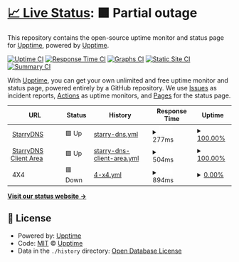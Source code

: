 # [📈 Live Status](https://upptime.github.io/upptime): <!--live status--> **🟧 Partial outage**

This repository contains the open-source uptime monitor and status page for [Upptime](https://upptime.js.org), powered by [Upptime](https://github.com/upptime/upptime).

[![Uptime CI](https://github.com/p0we7/statuspages/workflows/Uptime%20CI/badge.svg)](https://github.com/p0we7/statuspages/actions?query=workflow%3A%22Uptime+CI%22)
[![Response Time CI](https://github.com/p0we7/statuspages/workflows/Response%20Time%20CI/badge.svg)](https://github.com/p0we7/statuspages/actions?query=workflow%3A%22Response+Time+CI%22)
[![Graphs CI](https://github.com/p0we7/statuspages/workflows/Graphs%20CI/badge.svg)](https://github.com/p0we7/statuspages/actions?query=workflow%3A%22Graphs+CI%22)
[![Static Site CI](https://github.com/p0we7/statuspages/workflows/Static%20Site%20CI/badge.svg)](https://github.com/p0we7/statuspages/actions?query=workflow%3A%22Static+Site+CI%22)
[![Summary CI](https://github.com/p0we7/statuspages/workflows/Summary%20CI/badge.svg)](https://github.com/p0we7/statuspages/actions?query=workflow%3A%22Summary+CI%22)

With [Upptime](https://upptime.js.org), you can get your own unlimited and free uptime monitor and status page, powered entirely by a GitHub repository. We use [Issues](https://github.com/upptime/upptime/issues) as incident reports, [Actions](https://github.com/p0we7/statuspages/actions) as uptime monitors, and [Pages](https://upptime.github.io/upptime) for the status page.

<!--start: status pages-->
<!-- This summary is generated by Upptime (https://github.com/upptime/upptime) -->
<!-- Do not edit this manually, your changes will be overwritten -->
<!-- prettier-ignore -->
| URL | Status | History | Response Time | Uptime |
| --- | ------ | ------- | ------------- | ------ |
| <img alt="" src="https://icons.duckduckgo.com/ip3/www.starrydns.com.ico" height="13"> [StarryDNS](https://www.starrydns.com) | 🟩 Up | [starry-dns.yml](https://github.com/p0we7/statuspages/commits/HEAD/history/starry-dns.yml) | <details><summary><img alt="Response time graph" src="./graphs/starry-dns/response-time-week.png" height="20"> 277ms</summary><br><a href="https://p0we7.github.io/statuspages/history/starry-dns"><img alt="Response time 277" src="https://img.shields.io/endpoint?url=https%3A%2F%2Fraw.githubusercontent.com%2Fp0we7%2Fstatuspages%2FHEAD%2Fapi%2Fstarry-dns%2Fresponse-time.json"></a><br><a href="https://p0we7.github.io/statuspages/history/starry-dns"><img alt="24-hour response time 277" src="https://img.shields.io/endpoint?url=https%3A%2F%2Fraw.githubusercontent.com%2Fp0we7%2Fstatuspages%2FHEAD%2Fapi%2Fstarry-dns%2Fresponse-time-day.json"></a><br><a href="https://p0we7.github.io/statuspages/history/starry-dns"><img alt="7-day response time 277" src="https://img.shields.io/endpoint?url=https%3A%2F%2Fraw.githubusercontent.com%2Fp0we7%2Fstatuspages%2FHEAD%2Fapi%2Fstarry-dns%2Fresponse-time-week.json"></a><br><a href="https://p0we7.github.io/statuspages/history/starry-dns"><img alt="30-day response time 277" src="https://img.shields.io/endpoint?url=https%3A%2F%2Fraw.githubusercontent.com%2Fp0we7%2Fstatuspages%2FHEAD%2Fapi%2Fstarry-dns%2Fresponse-time-month.json"></a><br><a href="https://p0we7.github.io/statuspages/history/starry-dns"><img alt="1-year response time 277" src="https://img.shields.io/endpoint?url=https%3A%2F%2Fraw.githubusercontent.com%2Fp0we7%2Fstatuspages%2FHEAD%2Fapi%2Fstarry-dns%2Fresponse-time-year.json"></a></details> | <details><summary><a href="https://p0we7.github.io/statuspages/history/starry-dns">100.00%</a></summary><a href="https://p0we7.github.io/statuspages/history/starry-dns"><img alt="All-time uptime 100.00%" src="https://img.shields.io/endpoint?url=https%3A%2F%2Fraw.githubusercontent.com%2Fp0we7%2Fstatuspages%2FHEAD%2Fapi%2Fstarry-dns%2Fuptime.json"></a><br><a href="https://p0we7.github.io/statuspages/history/starry-dns"><img alt="24-hour uptime 100.00%" src="https://img.shields.io/endpoint?url=https%3A%2F%2Fraw.githubusercontent.com%2Fp0we7%2Fstatuspages%2FHEAD%2Fapi%2Fstarry-dns%2Fuptime-day.json"></a><br><a href="https://p0we7.github.io/statuspages/history/starry-dns"><img alt="7-day uptime 100.00%" src="https://img.shields.io/endpoint?url=https%3A%2F%2Fraw.githubusercontent.com%2Fp0we7%2Fstatuspages%2FHEAD%2Fapi%2Fstarry-dns%2Fuptime-week.json"></a><br><a href="https://p0we7.github.io/statuspages/history/starry-dns"><img alt="30-day uptime 100.00%" src="https://img.shields.io/endpoint?url=https%3A%2F%2Fraw.githubusercontent.com%2Fp0we7%2Fstatuspages%2FHEAD%2Fapi%2Fstarry-dns%2Fuptime-month.json"></a><br><a href="https://p0we7.github.io/statuspages/history/starry-dns"><img alt="1-year uptime 100.00%" src="https://img.shields.io/endpoint?url=https%3A%2F%2Fraw.githubusercontent.com%2Fp0we7%2Fstatuspages%2FHEAD%2Fapi%2Fstarry-dns%2Fuptime-year.json"></a></details>
| <img alt="" src="https://icons.duckduckgo.com/ip3/my.starrydns.com.ico" height="13"> [StarryDNS Client Area](https://my.starrydns.com) | 🟩 Up | [starry-dns-client-area.yml](https://github.com/p0we7/statuspages/commits/HEAD/history/starry-dns-client-area.yml) | <details><summary><img alt="Response time graph" src="./graphs/starry-dns-client-area/response-time-week.png" height="20"> 504ms</summary><br><a href="https://p0we7.github.io/statuspages/history/starry-dns-client-area"><img alt="Response time 504" src="https://img.shields.io/endpoint?url=https%3A%2F%2Fraw.githubusercontent.com%2Fp0we7%2Fstatuspages%2FHEAD%2Fapi%2Fstarry-dns-client-area%2Fresponse-time.json"></a><br><a href="https://p0we7.github.io/statuspages/history/starry-dns-client-area"><img alt="24-hour response time 504" src="https://img.shields.io/endpoint?url=https%3A%2F%2Fraw.githubusercontent.com%2Fp0we7%2Fstatuspages%2FHEAD%2Fapi%2Fstarry-dns-client-area%2Fresponse-time-day.json"></a><br><a href="https://p0we7.github.io/statuspages/history/starry-dns-client-area"><img alt="7-day response time 504" src="https://img.shields.io/endpoint?url=https%3A%2F%2Fraw.githubusercontent.com%2Fp0we7%2Fstatuspages%2FHEAD%2Fapi%2Fstarry-dns-client-area%2Fresponse-time-week.json"></a><br><a href="https://p0we7.github.io/statuspages/history/starry-dns-client-area"><img alt="30-day response time 504" src="https://img.shields.io/endpoint?url=https%3A%2F%2Fraw.githubusercontent.com%2Fp0we7%2Fstatuspages%2FHEAD%2Fapi%2Fstarry-dns-client-area%2Fresponse-time-month.json"></a><br><a href="https://p0we7.github.io/statuspages/history/starry-dns-client-area"><img alt="1-year response time 504" src="https://img.shields.io/endpoint?url=https%3A%2F%2Fraw.githubusercontent.com%2Fp0we7%2Fstatuspages%2FHEAD%2Fapi%2Fstarry-dns-client-area%2Fresponse-time-year.json"></a></details> | <details><summary><a href="https://p0we7.github.io/statuspages/history/starry-dns-client-area">100.00%</a></summary><a href="https://p0we7.github.io/statuspages/history/starry-dns-client-area"><img alt="All-time uptime 100.00%" src="https://img.shields.io/endpoint?url=https%3A%2F%2Fraw.githubusercontent.com%2Fp0we7%2Fstatuspages%2FHEAD%2Fapi%2Fstarry-dns-client-area%2Fuptime.json"></a><br><a href="https://p0we7.github.io/statuspages/history/starry-dns-client-area"><img alt="24-hour uptime 100.00%" src="https://img.shields.io/endpoint?url=https%3A%2F%2Fraw.githubusercontent.com%2Fp0we7%2Fstatuspages%2FHEAD%2Fapi%2Fstarry-dns-client-area%2Fuptime-day.json"></a><br><a href="https://p0we7.github.io/statuspages/history/starry-dns-client-area"><img alt="7-day uptime 100.00%" src="https://img.shields.io/endpoint?url=https%3A%2F%2Fraw.githubusercontent.com%2Fp0we7%2Fstatuspages%2FHEAD%2Fapi%2Fstarry-dns-client-area%2Fuptime-week.json"></a><br><a href="https://p0we7.github.io/statuspages/history/starry-dns-client-area"><img alt="30-day uptime 100.00%" src="https://img.shields.io/endpoint?url=https%3A%2F%2Fraw.githubusercontent.com%2Fp0we7%2Fstatuspages%2FHEAD%2Fapi%2Fstarry-dns-client-area%2Fuptime-month.json"></a><br><a href="https://p0we7.github.io/statuspages/history/starry-dns-client-area"><img alt="1-year uptime 100.00%" src="https://img.shields.io/endpoint?url=https%3A%2F%2Fraw.githubusercontent.com%2Fp0we7%2Fstatuspages%2FHEAD%2Fapi%2Fstarry-dns-client-area%2Fuptime-year.json"></a></details>
| <img alt="" src="https://icons.duckduckgo.com/ip3/null.ico" height="13"> 4X4 | 🟥 Down | [4-x4.yml](https://github.com/p0we7/statuspages/commits/HEAD/history/4-x4.yml) | <details><summary><img alt="Response time graph" src="./graphs/4-x4/response-time-week.png" height="20"> 894ms</summary><br><a href="https://p0we7.github.io/statuspages/history/4-x4"><img alt="Response time 894" src="https://img.shields.io/endpoint?url=https%3A%2F%2Fraw.githubusercontent.com%2Fp0we7%2Fstatuspages%2FHEAD%2Fapi%2F4-x4%2Fresponse-time.json"></a><br><a href="https://p0we7.github.io/statuspages/history/4-x4"><img alt="24-hour response time 894" src="https://img.shields.io/endpoint?url=https%3A%2F%2Fraw.githubusercontent.com%2Fp0we7%2Fstatuspages%2FHEAD%2Fapi%2F4-x4%2Fresponse-time-day.json"></a><br><a href="https://p0we7.github.io/statuspages/history/4-x4"><img alt="7-day response time 894" src="https://img.shields.io/endpoint?url=https%3A%2F%2Fraw.githubusercontent.com%2Fp0we7%2Fstatuspages%2FHEAD%2Fapi%2F4-x4%2Fresponse-time-week.json"></a><br><a href="https://p0we7.github.io/statuspages/history/4-x4"><img alt="30-day response time 894" src="https://img.shields.io/endpoint?url=https%3A%2F%2Fraw.githubusercontent.com%2Fp0we7%2Fstatuspages%2FHEAD%2Fapi%2F4-x4%2Fresponse-time-month.json"></a><br><a href="https://p0we7.github.io/statuspages/history/4-x4"><img alt="1-year response time 894" src="https://img.shields.io/endpoint?url=https%3A%2F%2Fraw.githubusercontent.com%2Fp0we7%2Fstatuspages%2FHEAD%2Fapi%2F4-x4%2Fresponse-time-year.json"></a></details> | <details><summary><a href="https://p0we7.github.io/statuspages/history/4-x4">0.00%</a></summary><a href="https://p0we7.github.io/statuspages/history/4-x4"><img alt="All-time uptime 0.00%" src="https://img.shields.io/endpoint?url=https%3A%2F%2Fraw.githubusercontent.com%2Fp0we7%2Fstatuspages%2FHEAD%2Fapi%2F4-x4%2Fuptime.json"></a><br><a href="https://p0we7.github.io/statuspages/history/4-x4"><img alt="24-hour uptime 0.00%" src="https://img.shields.io/endpoint?url=https%3A%2F%2Fraw.githubusercontent.com%2Fp0we7%2Fstatuspages%2FHEAD%2Fapi%2F4-x4%2Fuptime-day.json"></a><br><a href="https://p0we7.github.io/statuspages/history/4-x4"><img alt="7-day uptime 0.00%" src="https://img.shields.io/endpoint?url=https%3A%2F%2Fraw.githubusercontent.com%2Fp0we7%2Fstatuspages%2FHEAD%2Fapi%2F4-x4%2Fuptime-week.json"></a><br><a href="https://p0we7.github.io/statuspages/history/4-x4"><img alt="30-day uptime 0.00%" src="https://img.shields.io/endpoint?url=https%3A%2F%2Fraw.githubusercontent.com%2Fp0we7%2Fstatuspages%2FHEAD%2Fapi%2F4-x4%2Fuptime-month.json"></a><br><a href="https://p0we7.github.io/statuspages/history/4-x4"><img alt="1-year uptime 0.00%" src="https://img.shields.io/endpoint?url=https%3A%2F%2Fraw.githubusercontent.com%2Fp0we7%2Fstatuspages%2FHEAD%2Fapi%2F4-x4%2Fuptime-year.json"></a></details>

<!--end: status pages-->

[**Visit our status website →**](https://upptime.github.io/upptime)

## 📄 License

- Powered by: [Upptime](https://github.com/upptime/upptime)
- Code: [MIT](./LICENSE) © [Upptime](https://upptime.js.org)
- Data in the `./history` directory: [Open Database License](https://opendatacommons.org/licenses/odbl/1-0/)
